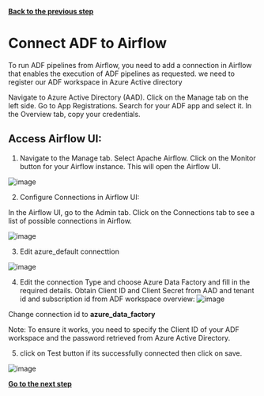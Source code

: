 
[**Back to the previous step**](/RunADFPipelines/2_Create_the_ADF_pipeline.md)

# Connect ADF to Airflow 

To run ADF pipelines from Airflow, you need to add a connection in Airflow that enables the execution of ADF pipelines as requested.
we need to register our ADF workspace in Azure Active directory 

Navigate to Azure Active Directory (AAD). Click on the Manage tab on the left side. Go to App Registrations. Search for your ADF app and select it. In the Overview tab, copy your credentials.

## Access Airflow UI:

1. Navigate to the Manage tab. Select Apache Airflow. Click on the Monitor button for your Airflow instance. This will open the Airflow UI.

![image](https://github.com/sallydabbahmsft/ADFWorkflowOrchestrationManagerScenarioAnalyticEndToEnd/assets/105279899/5c6a8c5c-0e50-46f9-90ed-f9eb55bbb265)


2. Configure Connections in Airflow UI:

In the Airflow UI, go to the Admin tab. Click on the Connections tab to see a list of possible connections in Airflow. 

![image](https://github.com/sallydabbahmsft/ADFWorkflowOrchestrationManagerScenarioAnalyticEndToEnd/assets/105279899/4a7f8993-b571-4af6-aaf4-50c39b9f7bd2)



3. Edit azure_default connecttion

![image](https://github.com/sallydabbahmsft/ADFWorkflowOrchestrationManagerScenarioAnalyticEndToEnd/assets/105279899/b389fbeb-0735-46e9-bd93-42a3de165811)

4. Edit the connection Type and choose Azure Data Factory and fill in the required details. Obtain Client ID and Client Secret from AAD and tenant id and subscription id from ADF workspace overview:
![image](https://github.com/sallydabbahmsft/ADFWorkflowOrchestrationManagerScenarioAnalyticEndToEnd/assets/105279899/8975f6a7-dc15-4004-b8b8-0212016224d2)

Change connection id to **azure_data_factory**

Note: To ensure it works, you need to specify the Client ID of your ADF workspace and the password retrieved from Azure Active Directory.

5. click on Test button if its successfully connected then click on save.

![image](https://github.com/sallydabbahmsft/ADFWorkflowOrchestrationManagerScenarioAnalyticEndToEnd/assets/105279899/10afbef1-a66e-4349-92e2-6765d57f190a)





[**Go to the next step**](/RunADFPipelines/4_Write_DAG_code.md)
